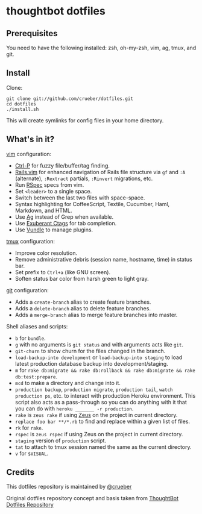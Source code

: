 thoughtbot dotfiles
===================

Prerequisites
-------------

You need to have the following installed: zsh, oh-my-zsh, vim, ag, tmux, and git.

Install
-------

Clone:

    git clone git://github.com/crueber/dotfiles.git
    cd dotfiles
    ./install.sh

This will create symlinks for config files in your home directory. 

What's in it?
-------------

[vim](http://www.vim.org/) configuration:

* [Ctrl-P](https://github.com/kien/ctrlp.vim) for fuzzy file/buffer/tag finding.
* [Rails.vim](https://github.com/tpope/vim-rails) for enhanced navigation of
  Rails file structure via `gf` and `:A` (alternate), `:Rextract` partials,
  `:Rinvert` migrations, etc.
* Run [RSpec](https://www.relishapp.com/rspec) specs from vim.
* Set `<leader>` to a single space.
* Switch between the last two files with space-space.
* Syntax highlighting for CoffeeScript, Textile, Cucumber, Haml, Markdown, and
  HTML.
* Use [Ag](https://github.com/ggreer/the_silver_searcher) instead of Grep when
  available.
* Use [Exuberant Ctags](http://ctags.sourceforge.net/) for tab completion.
* Use [Vundle](https://github.com/gmarik/vundle) to manage plugins.

[tmux](http://robots.thoughtbot.com/post/2641409235/a-tmux-crash-course)
configuration:

* Improve color resolution.
* Remove administrative debris (session name, hostname, time) in status bar.
* Set prefix to `Ctrl+a` (like GNU screen).
* Soften status bar color from harsh green to light gray.

[git](http://git-scm.com/) configuration:

* Adds a `create-branch` alias to create feature branches.
* Adds a `delete-branch` alias to delete feature branches.
* Adds a `merge-branch` alias to merge feature branches into master.

Shell aliases and scripts:

* `b` for `bundle`.
* `g` with no arguments is `git status` and with arguments acts like `git`.
* `git-churn` to show churn for the files changed in the branch.
* `load-backup-into development` or `load-backup-into staging` to load latest
  production database backup into development/staging.
* `m` for `rake db:migrate && rake db:rollback && rake db:migrate && rake db:test:prepare`.
* `mcd` to make a directory and change into it.
* `production backup`, `production migrate`, `production tail`, `watch
  production ps`, etc. to interact with production Heroku environment. This
  script also acts as a pass-through so you can do anything with it that you can
  do with `heroku _______ -r production`.
* `rake` is `zeus rake` if using [Zeus](https://github.com/burke/zeus) on the
  project in current directory.
* `replace foo bar **/*.rb` to find and replace within a given list of files.
* `rk` for `rake`.
* `rspec` is `zeus rspec` if using Zeus on the project in current directory.
* `staging` version of `production` script.
* `tat` to attach to tmux session named the same as the current directory.
* `v` for `$VISUAL`.

Credits
-------

This dotfiles repository is maintained by [@crueber](http://www.twitter.com/crueber)

Original dotfiles repository concept and basis taken from [ThoughtBot Dotfiles Repository](https://github.com/thoughtbot/dotfiles)
